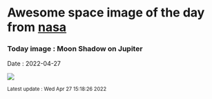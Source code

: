 
# Awesome space image of the day from [nasa](https://api.nasa.gov/)

### Today image : Moon Shadow on Jupiter

Date : 2022-04-27

![](https://apod.nasa.gov/apod/image/2204/JupiterDarkSpot_JunoTT_1080.jpg)

<small>Latest update : Wed Apr 27 15:18:26 2022</small>


